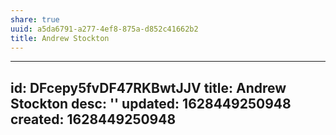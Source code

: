 ```yaml
---
share: true
uuid: a5da6791-a277-4ef8-875a-d852c41662b2
title: Andrew Stockton
---
```

---
id: DFcepy5fvDF47RKBwtJJV
title: Andrew Stockton
desc: ''
updated: 1628449250948
created: 1628449250948
---